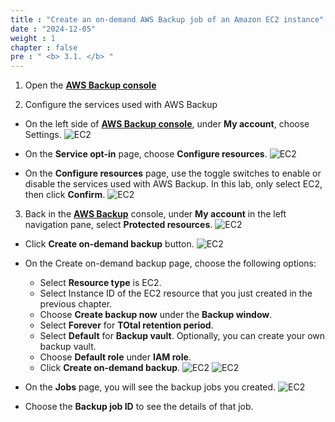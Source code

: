 ```yaml
---
title : "Create an on-demand AWS Backup job of an Amazon EC2 instance"
date : "2024-12-05"
weight : 1
chapter : false
pre : " <b> 3.1. </b> "
---
```


1. Open the [**AWS Backup console**](https://ap-southeast-2.console.aws.amazon.com/backup/home?region=ap-southeast-2#/)

2. Configure the services used with AWS Backup

- On the left side of [**AWS Backup console**](https://ap-southeast-2.console.aws.amazon.com/backup/home?region=ap-southeast-2#/), under **My account**, choose Settings.
![EC2](/images/3.awsbackup/02-settings.png)

- On the **Service opt-in** page, choose **Configure resources**.
![EC2](/images/3.awsbackup/03-configureResources.png)

- On the **Configure resources** page, use the toggle switches to enable or disable the services used with AWS Backup. In this lab, only select EC2, then click **Confirm**.
![EC2](/images/3.awsbackup/04-selectEC2.png)

3. Back in the [**AWS Backup**](https://ap-southeast-2.console.aws.amazon.com/backup/home?region=ap-southeast-2#/) console, under **My account** in the left navigation pane, select **Protected resources**.
![EC2](/images/3.awsbackup/05-protectedResources.png)

- Click **Create on-demand backup** button.
![EC2](/images/3.awsbackup/06-createOnDemand.png)

- On the Create on-demand backup page, choose the following options:
  + Select **Resource type** is EC2.
  + Select Instance ID of the EC2 resource that you just created in the previous chapter.
  + Choose **Create backup now** under the **Backup window**.
  + Select **Forever** for **TOtal retention period**.
  + Select **Default** for **Backup vault**. Optionally, you can create your own backup vault.
  + Choose **Default role** under **IAM role**.
  + Click **Create on-demand backup**.
![EC2](/images/3.awsbackup/07-createOnDemand_part1.png)
![EC2](/images/3.awsbackup/08-createOnDemand_part2.png)

- On the **Jobs** page, you will see the backup jobs you created.
![EC2](/images/3.awsbackup/09-aBackupjob.png)

- Choose the **Backup job ID** to see the details of that job.



